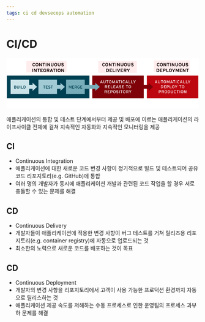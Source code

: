 ```yaml
---
tags: ci cd devsecops automation
---
```


# CI/CD

![](../attachments/2022-07-07-19-32-06.png)

애플리케이션의 통합 및 테스트 단계에서부터 제공 및 배포에 이르는 애플리케이션의 라이프사이클 전체에 걸쳐 지속적인 자동화와 지속적인 모니터링을 제공

## CI 
- Continuous Integration
- 애플리케이션에 대한 새로운 코드 변경 사항이 정기적으로 빌드 및 테스트되어 공유 코드 리포지토리(e.g. GitHub)에 통합
- 여러 명의 개발자가 동시에 애플리케이션 개발과 관련된 코드 작업을 할 경우 서로 충돌할 수 있는 문제를 해결

## CD
- Continuous Delivery
- 개발자들이 애플리케이션에 적용한 변경 사항이 버그 테스트를 거쳐 릴리즈용 리포지토리(e.g. container registry)에 자동으로 업로드되는 것
- 최소한의 노력으로 새로운 코드를 배포하는 것이 목표

## CD
- Continuous Deployment
- 개발자의 변경 사항을 리포지토리에서 고객이 사용 가능한 프로덕션 환경까지 자동으로 릴리스하는 것
- 애플리케이션 제공 속도를 저해하는 수동 프로세스로 인한 운영팀의 프로세스 과부하 문제를 해결
